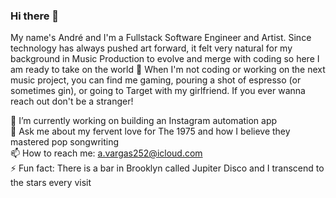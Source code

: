### Hi there 👋

My name's André and I'm a Fullstack Software Engineer and Artist. Since technology has always pushed art forward, it felt very natural for my background in Music Production to evolve and merge with coding so here I am ready to take on the world 😤 When I'm not coding or working on the next music project, you can find me gaming, pouring a shot of espresso (or sometimes gin), or going to Target with my girlfriend. If you ever wanna reach out don't be a stranger!

🔭 I’m currently working on building an Instagram automation app<br>
💬 Ask me about my fervent love for The 1975 and how I believe they mastered pop songwriting<br>
📫 How to reach me: a.vargas252@icloud.com<br>
⚡ Fun fact: There is a bar in Brooklyn called Jupiter Disco and I transcend to the stars every visit

<!--
**losttherexo/losttherexo** is a ✨ _special_ ✨ repository because its `README.md` (this file) appears on your GitHub profile.

Here are some ideas to get you started:

- 🔭 I’m currently working on ...
- 🌱 I’m currently learning ...
- 👯 I’m looking to collaborate on ...
- 🤔 I’m looking for help with ...
- 💬 Ask me about ...
- 📫 How to reach me: ...
- 😄 Pronouns: ...
- ⚡ Fun fact: ...
-->
